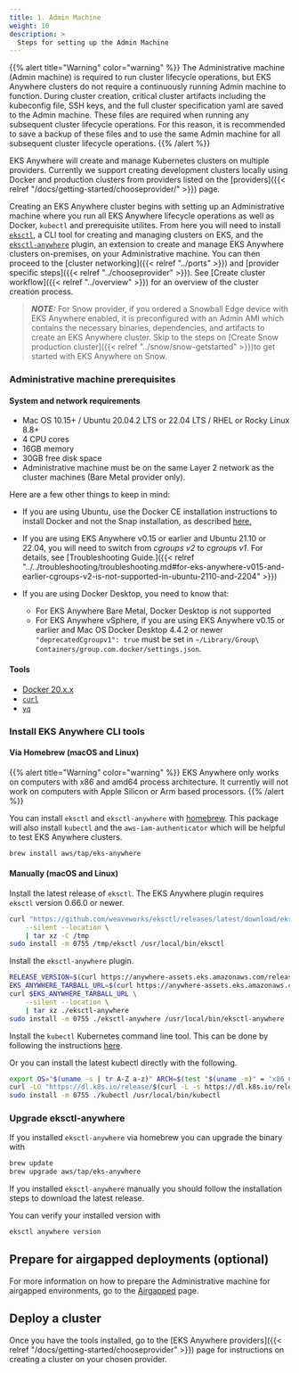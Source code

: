 ```yaml
---
title: 1. Admin Machine
weight: 10
description: >
  Steps for setting up the Admin Machine
---
```


{{% alert title="Warning" color="warning" %}}
The Administrative machine (Admin machine) is required to run cluster lifecycle operations, but EKS Anywhere clusters do not require a continuously running Admin machine to function. During cluster creation, critical cluster artifacts including the kubeconfig file, SSH keys, and the full cluster specification yaml are saved to the Admin machine. These files are required when running any subsequent cluster lifecycle operations. For this reason, it is recommended to save a backup of these files and to use the same Admin machine for all subsequent cluster lifecycle operations.
{{% /alert %}}

EKS Anywhere will create and manage Kubernetes clusters on multiple providers.
Currently we support creating development clusters locally using Docker and production clusters from providers listed on the [providers]({{< relref "/docs/getting-started/chooseprovider/" >}}) page.

Creating an EKS Anywhere cluster begins with setting up an Administrative machine where you run all EKS Anywhere lifecycle operations as well as Docker, `kubectl` and prerequisite utilites.
From here you will need to install [`eksctl`](https://eksctl.io), a CLI tool for creating and managing clusters on EKS, and the [`eksctl-anywhere`](/docs/reference/eksctl/anywhere/) plugin, an extension to create and manage EKS Anywhere clusters on-premises, on your Administrative machine.
You can then proceed to the [cluster networking]({{< relref "../ports" >}}) and [provider specific steps]({{< relref "../chooseprovider" >}}). 
See [Create cluster workflow]({{< relref "../overview" >}}) for an overview of the cluster creation process.

>**_NOTE:_** For Snow provider, if you ordered a Snowball Edge device with EKS Anywhere enabled, it is preconfigured with an Admin AMI which contains the necessary binaries, dependencies, and artifacts to create an EKS Anywhere cluster. Skip to the steps on [Create Snow production cluster]({{< relref "../snow/snow-getstarted" >}})to get started with EKS Anywhere on Snow.

### Administrative machine prerequisites

#### System and network requirements
- Mac OS 10.15+ / Ubuntu 20.04.2 LTS or 22.04 LTS / RHEL or Rocky Linux 8.8+
- 4 CPU cores
- 16GB memory
- 30GB free disk space
- Administrative machine must be on the same Layer 2 network as the cluster machines (Bare Metal provider only).

Here are a few other things to keep in mind:

* If you are using Ubuntu, use the Docker CE installation instructions to install Docker and not the Snap installation, as described [here.](https://docs.docker.com/engine/install/ubuntu/)

* If you are using EKS Anywhere v0.15 or earlier and Ubuntu 21.10 or 22.04, you will need to switch from _cgroups v2_ to _cgroups v1_. For details, see [Troubleshooting Guide.]({{< relref "../../troubleshooting/troubleshooting.md#for-eks-anywhere-v015-and-earlier-cgroups-v2-is-not-supported-in-ubuntu-2110-and-2204" >}})

* If you are using Docker Desktop, you need to know that:

  * For EKS Anywhere Bare Metal, Docker Desktop is not supported
  * For EKS Anywhere vSphere, if you are using EKS Anywhere v0.15 or earlier and Mac OS Docker Desktop 4.4.2 or newer `"deprecatedCgroupv1": true` must be set in `~/Library/Group\ Containers/group.com.docker/settings.json`.

#### Tools
- [Docker 20.x.x](https://docs.docker.com/engine/install/)
- [`curl`](https://everything.curl.dev/get)
- [`yq`](https://github.com/mikefarah/yq/#install)

### Install EKS Anywhere CLI tools

#### Via Homebrew (macOS and Linux)

{{% alert title="Warning" color="warning" %}}
EKS Anywhere only works on computers with x86 and amd64 process architecture.
It currently will not work on computers with Apple Silicon or Arm based processors.
{{% /alert %}}

You can install `eksctl` and `eksctl-anywhere` with [homebrew](http://brew.sh/).
This package will also install `kubectl` and the `aws-iam-authenticator` which will be helpful to test EKS Anywhere clusters.

```bash
brew install aws/tap/eks-anywhere
```

#### Manually (macOS and Linux)

Install the latest release of `eksctl`.
The EKS Anywhere plugin requires `eksctl` version 0.66.0 or newer.

```bash
curl "https://github.com/weaveworks/eksctl/releases/latest/download/eksctl_$(uname -s)_amd64.tar.gz" \
    --silent --location \
    | tar xz -C /tmp
sudo install -m 0755 /tmp/eksctl /usr/local/bin/eksctl
```

Install the `eksctl-anywhere` plugin.

```bash
RELEASE_VERSION=$(curl https://anywhere-assets.eks.amazonaws.com/releases/eks-a/manifest.yaml --silent --location | yq ".spec.latestVersion")
EKS_ANYWHERE_TARBALL_URL=$(curl https://anywhere-assets.eks.amazonaws.com/releases/eks-a/manifest.yaml --silent --location | yq ".spec.releases[] | select(.version==\"$RELEASE_VERSION\").eksABinary.$(uname -s | tr A-Z a-z).uri")
curl $EKS_ANYWHERE_TARBALL_URL \
    --silent --location \
    | tar xz ./eksctl-anywhere
sudo install -m 0755 ./eksctl-anywhere /usr/local/bin/eksctl-anywhere
```

Install the `kubectl` Kubernetes command line tool.
This can be done by following the instructions [here](https://kubernetes.io/docs/tasks/tools/#kubectl).

Or you can install the latest kubectl directly with the following.

```bash
export OS="$(uname -s | tr A-Z a-z)" ARCH=$(test "$(uname -m)" = 'x86_64' && echo 'amd64' || echo 'arm64')
curl -LO "https://dl.k8s.io/release/$(curl -L -s https://dl.k8s.io/release/stable.txt)/bin/${OS}/${ARCH}/kubectl"
sudo install -m 0755 ./kubectl /usr/local/bin/kubectl
```

### Upgrade eksctl-anywhere

If you installed `eksctl-anywhere` via homebrew you can upgrade the binary with

```bash
brew update
brew upgrade aws/tap/eks-anywhere
```

If you installed `eksctl-anywhere` manually you should follow the installation steps to download the latest release.

You can verify your installed version with

```bash
eksctl anywhere version
```

## Prepare for airgapped deployments (optional)

For more information on how to prepare the Administrative machine for airgapped environments, go to the [Airgapped](/docs/getting-started/airgapped/) page. 

## Deploy a cluster

Once you have the tools installed, go to the [EKS Anywhere providers]({{< relref "/docs/getting-started/chooseprovider" >}}) page for instructions on creating a cluster on your chosen provider.
